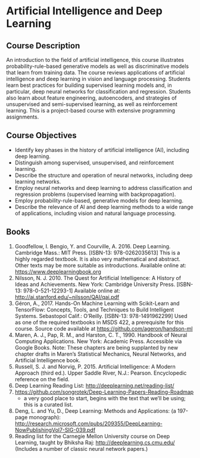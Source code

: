 Artificial Intelligence and Deep Learning
================

## Course Description

An introduction to the field of artificial intelligence, this course
illustrates probability-rule-based generative models as well as
discriminative models that learn from training data. The course reviews
applications of artificial intelligence and deep learning in vision and
language processing. Students learn best practices for building
supervised learning models and, in particular, deep neural networks for
classification and regression. Students also learn about feature
engineering, autoencoders, and strategies of unsupervised and
semi-supervised learning, as well as reinforcement learning. This is a
project-based course with extensive programming assignments.

## Course Objectives

  - Identify key phases in the history of artificial intelligence (AI),
    including deep learning.  
  - Distinguish among supervised, unsupervised, and reinforcement
    learning.  
  - Describe the structure and operation of neural networks, including
    deep learning networks.  
  - Employ neural networks and deep learning to address classification
    and regression problems (supervised learning with
    backpropagation).  
  - Employ probability-rule-based, generative models for deep
    learning.  
  - Describe the relevance of AI and deep learning methods to a wide
    range of applications, including vision and natural language
    processing.

## Books

1.  Goodfellow, I. Bengio, Y. and Courville, A. 2016. Deep Learning.
    Cambridge Mass.: MIT Press. \[ISBN-13: 978-0262035613\] This is a
    highly regarded textbook. It is also very mathematical and abstract.
    Other texts may be more suitable as introductions. Available online
    at: <https://www.deeplearningbook.org>  
2.  Nilsson, N. J. 2010. The Quest for Artificial Intelligence: A
    History of Ideas and Achievements. New York: Cambridge University
    Press. \[ISBN-13: 978-0-521-12293-1\] Available online at:
    <http://ai.stanford.edu/~nilsson/QAI/qai.pdf>  
3.  Géron, A., 2017. Hands-On Machine Learning with Scikit-Learn and
    TensorFlow: Concepts, Tools, and Techniques to Build Intelligent
    Systems. Sebastopol Calif.: O’Reilly. \[ISBN-13: 978-1491962299\]
    Used as one of the required textbooks in MSDS 422, a prerequisite
    for this course. Source code available at
    <https://github.com/ageron/handson-ml>  
4.  Maren, A. J., Pap, R. M., and Harston, C. T., 1990. Handbook of
    Neural Computing Applications. New York: Academic Press. Accessible
    via Google Books. Note: These chapters are being supplanted by new
    chapter drafts in Maren’s Statistical Mechanics, Neural Networks,
    and Artificial Intelligence book.  
5.  Russell, S. J. and Norvig, P. 2015. Artificial Intelligence: A
    Modern Approach (third ed.). Upper Saddle River, N.J.: Pearson.
    Encyclopedic reference on the field.  
6.  Deep Learning Reading List:
    <http://deeplearning.net/reading-list/>  
7.  <https://github.com/songrotek/Deep-Learning-Papers-Reading-Roadmap>
    - a very good place to start, begins with the text that we’ll be
    using; this is a curated list.  
8.  Deng, L. and Yu, D., Deep Learning: Methods and Applications: (a
    197-page monograph):
    <http://research.microsoft.com/pubs/209355/DeepLearning-NowPublishingVol7-SIG-039.pdf>  
9.  Reading list for the Carnegie Mellon University course on Deep
    Learning, taught by Bhiksha Raj: <http://deeplearning.cs.cmu.edu/>
    (Includes a number of classic neural network papers.)
